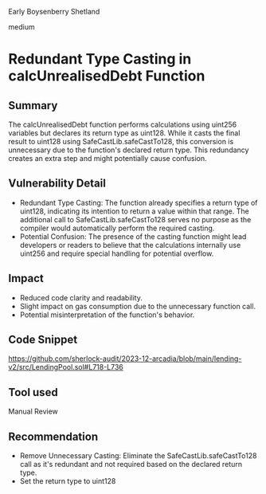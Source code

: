 Early Boysenberry Shetland

medium

# Redundant Type Casting in calcUnrealisedDebt Function

## Summary
The calcUnrealisedDebt function performs calculations using uint256 variables but declares its return type as uint128. While it casts the final result to uint128 using SafeCastLib.safeCastTo128, this conversion is unnecessary due to the function's declared return type. This redundancy creates an extra step and might potentially cause confusion.

## Vulnerability Detail
- Redundant Type Casting: The function already specifies a return type of uint128, indicating its intention to return a value within that range. The additional call to SafeCastLib.safeCastTo128 serves no purpose as the compiler would automatically perform the required casting.
- Potential Confusion: The presence of the casting function might lead developers or readers to believe that the calculations internally use uint256 and require special handling for potential overflow.

## Impact
- Reduced code clarity and readability.
- Slight impact on gas consumption due to the unnecessary function call.
- Potential misinterpretation of the function's behavior.

## Code Snippet

https://github.com/sherlock-audit/2023-12-arcadia/blob/main/lending-v2/src/LendingPool.sol#L718-L736

## Tool used

Manual Review

## Recommendation
- Remove Unnecessary Casting: Eliminate the SafeCastLib.safeCastTo128 call as it's redundant and not required based on the declared return type.
- Set the return type to uint128

